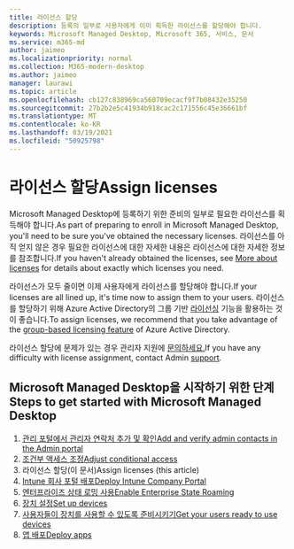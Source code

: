 ```yaml
---
title: 라이선스 할당
description: 등록의 일부로 사용자에게 이미 획득한 라이선스를 할당해야 합니다.
keywords: Microsoft Managed Desktop, Microsoft 365, 서비스, 문서
ms.service: m365-md
author: jaimeo
ms.localizationpriority: normal
ms.collection: M365-modern-desktop
ms.author: jaimeo
manager: laurawi
ms.topic: article
ms.openlocfilehash: cb127c838969ca560709ecacf9f7b08432e35250
ms.sourcegitcommit: 27b2b2e5c41934b918cac2c171556c45e36661bf
ms.translationtype: MT
ms.contentlocale: ko-KR
ms.lasthandoff: 03/19/2021
ms.locfileid: "50925798"
---
```

# <a name="assign-licenses"></a><span data-ttu-id="0cbce-104">라이선스 할당</span><span class="sxs-lookup"><span data-stu-id="0cbce-104">Assign licenses</span></span>

<span data-ttu-id="0cbce-105">Microsoft Managed Desktop에 등록하기 위한 준비의 일부로 필요한 라이선스를 획득해야 합니다.</span><span class="sxs-lookup"><span data-stu-id="0cbce-105">As part of preparing to enroll in Microsoft Managed Desktop, you'll need to be sure you've obtained the necessary licenses.</span></span> <span data-ttu-id="0cbce-106">라이선스를 아직 얻지 않은 경우 필요한 [](../get-ready/prerequisites.md#more-about-licenses) 라이선스에 대한 자세한 내용은 라이선스에 대한 자세한 정보를 참조합니다.</span><span class="sxs-lookup"><span data-stu-id="0cbce-106">If you haven't already obtained the licenses, see [More about licenses](../get-ready/prerequisites.md#more-about-licenses) for details about exactly which licenses you need.</span></span>


<span data-ttu-id="0cbce-107">라이선스가 모두 줄이면 이제 사용자에게 라이선스를 할당해야 합니다.</span><span class="sxs-lookup"><span data-stu-id="0cbce-107">If your licenses are all lined up, it's time now to assign them to your users.</span></span> <span data-ttu-id="0cbce-108">라이선스를 할당하기 위해 Azure Active Directory의 그룹 기반 [라이선싱](/azure/active-directory/fundamentals/active-directory-licensing-whatis-azure-portal) 기능을 활용하는 것이 좋습니다.</span><span class="sxs-lookup"><span data-stu-id="0cbce-108">To assign licenses, we recommend that you take advantage of the [group-based licensing feature](/azure/active-directory/fundamentals/active-directory-licensing-whatis-azure-portal) of Azure Active Directory.</span></span>

<span data-ttu-id="0cbce-109">라이선스 할당에 문제가 있는 경우 관리자 지원에 [문의하세요.](../working-with-managed-desktop/admin-support.md)</span><span class="sxs-lookup"><span data-stu-id="0cbce-109">If you have any difficulty with license assignment, contact Admin [support](../working-with-managed-desktop/admin-support.md).</span></span>

## <a name="steps-to-get-started-with-microsoft-managed-desktop"></a><span data-ttu-id="0cbce-110">Microsoft Managed Desktop을 시작하기 위한 단계</span><span class="sxs-lookup"><span data-stu-id="0cbce-110">Steps to get started with Microsoft Managed Desktop</span></span>

1. [<span data-ttu-id="0cbce-111">관리 포털에서 관리자 연락처 추가 및 확인</span><span class="sxs-lookup"><span data-stu-id="0cbce-111">Add and verify admin contacts in the Admin portal</span></span>](add-admin-contacts.md)
2. [<span data-ttu-id="0cbce-112">조건부 액세스 조정</span><span class="sxs-lookup"><span data-stu-id="0cbce-112">Adjust conditional access</span></span>](conditional-access.md)
3. <span data-ttu-id="0cbce-113">라이선스 할당(이 문서)</span><span class="sxs-lookup"><span data-stu-id="0cbce-113">Assign licenses (this article)</span></span>
4. [<span data-ttu-id="0cbce-114">Intune 회사 포털 배포</span><span class="sxs-lookup"><span data-stu-id="0cbce-114">Deploy Intune Company Portal</span></span>](company-portal.md)
5. [<span data-ttu-id="0cbce-115">엔터프라이즈 상태 로밍 사용</span><span class="sxs-lookup"><span data-stu-id="0cbce-115">Enable Enterprise State Roaming</span></span>](enterprise-state-roaming.md)
6. [<span data-ttu-id="0cbce-116">장치 설정</span><span class="sxs-lookup"><span data-stu-id="0cbce-116">Set up devices</span></span>](set-up-devices.md)
7. [<span data-ttu-id="0cbce-117">사용자들이 장치를 사용할 수 있도록 준비시키기</span><span class="sxs-lookup"><span data-stu-id="0cbce-117">Get your users ready to use devices</span></span>](get-started-devices.md)
8. [<span data-ttu-id="0cbce-118">앱 배포</span><span class="sxs-lookup"><span data-stu-id="0cbce-118">Deploy apps</span></span>](deploy-apps.md)